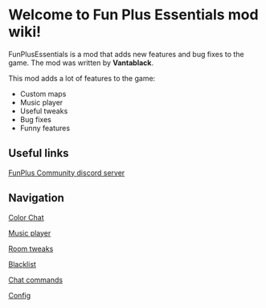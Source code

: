 
# Welcome to Fun Plus Essentials mod wiki!

FunPlusEssentials is a mod that adds new features and bug fixes to the game. The mod was written by **Vantablack**.

This mod adds a lot of features to the game:
- Custom maps
- Music player
- Useful tweaks
- Bug fixes
- Funny features

## Useful links
[FunPlus Community discord server](https://discord.gg/8tjdUprsnK)

## Navigation

 [Color Chat](./fpe/color.md)
 
 [Music player](./fpe/music.md)
 
 [Room tweaks](./fpe/room.md)
 
 [Blacklist](./fpe/list.md)
 
 [Chat commands](./fpe/chat.md)
 
 [Config](./fpe/config.md)